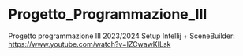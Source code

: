 # Progetto_Programmazione_III
Progetto programmazione III 2023/2024
Setup Intellij + SceneBuilder: https://www.youtube.com/watch?v=IZCwawKILsk